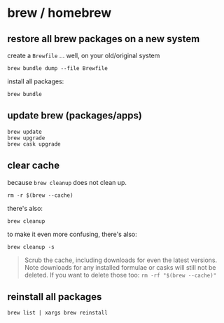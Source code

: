 # brew / homebrew

## restore all brew packages on a new system

create a `Brewfile` ... well, on your old/original system

```
brew bundle dump --file Brewfile
```

install all packages:

```
brew bundle
```

## update brew (packages/apps)

```
brew update
brew upgrade
brew cask upgrade
```

## clear cache

because `brew cleanup` does not clean up.

```
rm -r $(brew --cache)
```

there's also:

```
brew cleanup
```

to make it even more confusing, there's also:

```shell
brew cleanup -s
```

> Scrub the cache, including downloads for even the latest versions. Note downloads for any installed formulae or casks will still not be deleted. If you want to delete those too: `rm -rf "$(brew --cache)"`

## reinstall all packages

```
brew list | xargs brew reinstall
```